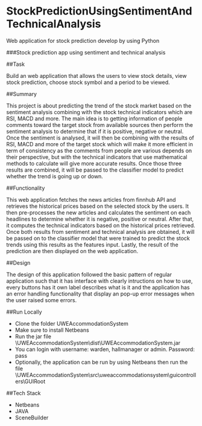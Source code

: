 # StockPredictionUsingSentimentAndTechnicalAnalysis
Web application for stock prediction develop by using Python

###Stock prediction app using sentiment and technical analysis

##Task

Build an web application that allows the users to view stock details, view stock prediction, choose stock symbol and a period to be viewed.

##Summary 

This project is about predicting the trend of the stock market based on the sentiment analysis combining with the stock technical indicators which are RSI, MACD and more. The main idea is to getting information of people comments toward the target stock from available sources then perform the sentiment analysis to determine that if it is positive, negative or neutral. Once the sentiment is analysed, it will then be combining with the results of RSI, MACD and more of the target stock which will make it more efficient in term of consistency as the comments from people are various depends on their perspective, but with the technical indicators that use mathematical methods to calculate will give more accurate results. Once those three results are combined, it will be passed to the classifier model to predict whether the trend is going up or down.

##Functionality

This web application fetches the news articles from finnhub API and retrieves the historical prices based on the selected stock by the users. It then pre-processes the new articles and calculates the sentiment on each headlines to determine whether it is negative, positive or neutral. After that, it computes the technical indicators based on the historical prices retrieved. Once both results from sentiment and technical analysis are obtained, it will be passed on to the classifier model that were trained to predict the stock trends using this results as the features input. Lastly, the result of the prediction are then displayed on the web application.   

##Design

The design of this application followed the basic pattern of regular application such that it has interface with clearly intructions on how to use, every buttons has it own label describes what is it and the application has an error handling functionality that display an pop-up error messages when the user raised some errors. 




##Run Locally

- Clone the folder UWEAccommodationSystem
- Make sure to install Netbeans
- Run the jar file \UWEAccommodationSystem\dist\UWEAccommodationSystem.jar
- You can login with username: warden, hallmanager or admin. Password: pass
- Optionally, the application can be run by using Netbeans then run the file \UWEAccommodationSystem\src\uweaccommodationsystem\guicontrollers\GUIRoot  

##Tech Stack

- Netbeans
- JAVA 
- SceneBuilder
